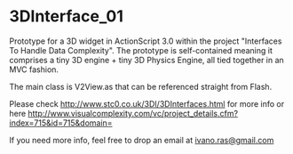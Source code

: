 3DInterface_01    
==============

Prototype for a 3D widget in ActionScript 3.0 within the project "Interfaces To Handle Data Complexity".
The prototype is self-contained meaning it comprises a tiny 3D engine + tiny 3D Physics Engine, all tied
together in an MVC fashion.

The main class is V2View.as that can be referenced straight from Flash.

Please check http://www.stc0.co.uk/3DI/3DInterfaces.html for more info
or here http://www.visualcomplexity.com/vc/project_details.cfm?index=715&id=715&domain=

If you need more info, feel free to drop an email at ivano.ras@gmail.com